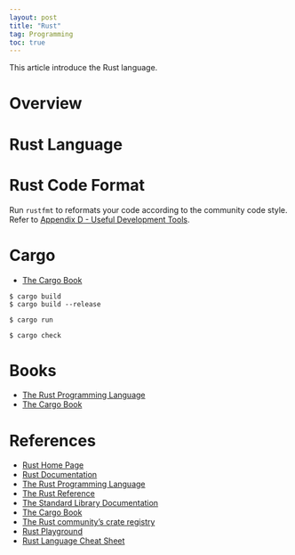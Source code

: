 ```yaml
---
layout: post
title: "Rust"
tag: Programming
toc: true
---
```


This article introduce the Rust language.

<!--more-->

# Overview

# Rust Language

# Rust Code Format

Run ```rustfmt``` to reformats your code according to the community code style. Refer to [Appendix D - Useful Development Tools](https://doc.rust-lang.org/book/appendix-04-useful-development-tools.html).

# Cargo

* [The Cargo Book](https://doc.rust-lang.org/cargo/)

```
$ cargo build
$ cargo build --release

$ cargo run

$ cargo check
```

# Books

* [The Rust Programming Language](https://doc.rust-lang.org/book/)
* [The Cargo Book](https://doc.rust-lang.org/cargo/)

# References

* [Rust Home Page](https://www.rust-lang.org/)
* [Rust Documentation](https://www.rust-lang.org/learn)
* [The Rust Programming Language](https://doc.rust-lang.org/book/)
* [The Rust Reference](https://doc.rust-lang.org/reference/index.html)
* [The Standard Library Documentation](https://doc.rust-lang.org/std/prelude/index.html)
* [The Cargo Book](https://doc.rust-lang.org/cargo/)
* [The Rust community’s crate registry](https://crates.io/)
* [Rust Playground](https://play.rust-lang.org/)
* [Rust Language Cheat Sheet](https://cheats.rs/)
